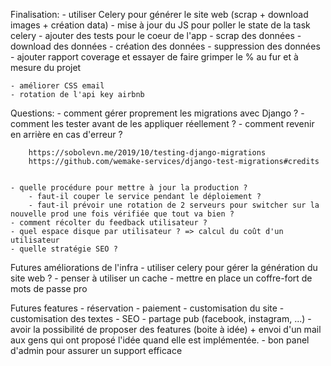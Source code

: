 Finalisation:
    - utiliser Celery pour générer le site web (scrap + download images + création data)
        - mise à jour du JS pour poller le state de la task celery
    - ajouter des tests pour le coeur de l'app
        - scrap des données
        - download des données
        - création des données
        - suppression des données
    - ajouter rapport coverage et essayer de faire grimper le % au fur et à mesure du projet

    - améliorer CSS email
    - rotation de l'api key airbnb


Questions:
    - comment gérer proprement les migrations avec Django ?
        - comment les tester avant de les appliquer réellement ?
        - comment revenir en arrière en cas d'erreur ?

        https://sobolevn.me/2019/10/testing-django-migrations
        https://github.com/wemake-services/django-test-migrations#credits


    - quelle procédure pour mettre à jour la production ?
        - faut-il couper le service pendant le déploiement ?
        - faut-il prévoir une rotation de 2 serveurs pour switcher sur la nouvelle prod une fois vérifiée que tout va bien ?
    - comment récolter du feedback utilisateur ?
    - quel espace disque par utilisateur ? => calcul du coût d'un utilisateur
    - quelle stratégie SEO ?

Futures améliorations de l'infra
    - utiliser celery pour gérer la génération du site web ?
    - penser à utiliser un cache
    - mettre en place un coffre-fort de mots de passe pro

Futures features
    - réservation
    - paiement
    - customisation du site
    - customisation des textes
    - SEO
    - partage pub (facebook, instagram, ...)
    - avoir la possibilité de proposer des features (boite à idée) + envoi d'un mail aux gens qui ont proposé l'idée quand elle est implémentée.
    - bon panel d'admin pour assurer un support efficace
